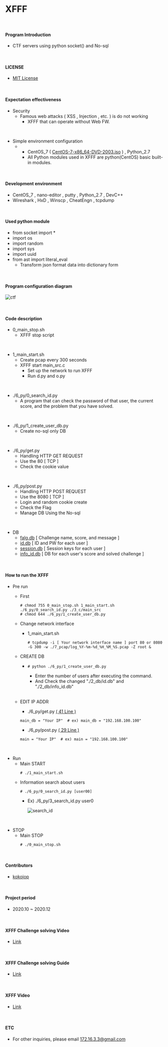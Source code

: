 <br>

# XFFF

<br>

#### Program Introduction
- CTF servers using python socket() and No-sql

<br>


#### LICENSE
- [MIT License](https://github.com/kokojop/XFFF/blob/main/LICENSE)

<br>

#### Expectation effectiveness
- Security
  - Famous web attacks ( XSS , Injection , etc. ) is do not working
    - XFFF that can operate without Web FW.
    
<br>

- Simple environment configuration
  - - CentOS_7 ( [CentOS-7-x86_64-DVD-2003.iso](https://drive.google.com/file/d/16czjHJz6QzHU8On2Z0uVGcFkgmFeXk4n/view?usp=sharing) ) , Python_2.7 
    - All Python modules used in XFFF are python(CentOS) basic built-in modules.
  
<br>

#### Development environment
- CentOS_7 , nano-editor , putty , Python_2.7 , DevC++
- Wireshark , HxD , Winscp , CheatEngn , tcpdump

<br>

#### Used python module
- from socket import *
- import os
- import random
- import sys
- import uuid
- from ast import literal_eval
  - Transform json format data into dictionary form

<br>

#### Program configuration diagram
![ctf](https://github.com/kokojop/XFFF/blob/main/4_media/ctf_2.png)

<br>

#### Code description
- 0_main_stop.sh
  - XFFF stop script
  
<br>

- 1_main_start.sh
  - Create pcap every 300 seconds
  - XFFF start main_src.c
    - Set up the network to run XFFF
    - Run d.py and o.py
     
<br>

- ./6_py/0_search_id.py
  - A program that can check the password of that user, the current score, and the problem that you have solved.       
     
<br>     
     
- ./6_py/1_create_user_db.py
  - Create no-sql only DB   
     
<br>

- ./6_py/get.py
  - Handling HTTP GET REQUEST
  - Use the 80 [ TCP ]
  - Check the cookie value
  
<br>

- ./6_py/post.py
  - Handling HTTP POST REQUEST
  - Use the 8080 [ TCP ] 
  - Login and random cookie create
  - Check the Flag
  - Manage DB Using the No-sql

<br>

- DB
  - [falg.db](https://github.com/kokojop/XFFF/blob/main/2_db/flag.db) [ Challenge name, score, and message ]
  - [id.db](https://github.com/kokojop/XFFF/blob/main/2_db/PRE_id.db) [ ID and PW for each user ]
  - [session.db](https://github.com/kokojop/XFFF/blob/main/2_db/PRE_session.db) [ Session keys for each user ]
  - [info_id.db](https://github.com/kokojop/XFFF/blob/main/2_db/PRE_info_id.db) [ DB for each user's score and solved challenge ]
    
<br>  

#### How to run the XFFF
- Pre run
  - First
    <pre><code># chmod 755 0_main_stop.sh 1_main_start.sh ./6_py/0_search_id.py ./3_c/main_src
    # chmod 644 ./6_py/1_create_user_db.py
    </code></pre> 
  - Change network interface
    - 1_main_start.sh
      <pre><code># tcpdump -i [ Your network interface name ] port 80 or 8080 -G 300 -w ./7_pcap/log_%Y-%m-%d_%H_%M_%S.pcap -Z root &
      </pre></code>    
  - CREATE DB
    - <pre><code># python ./6_py/1_create_user_db.py
      </pre></code>
      - Enter the number of users after executing the command.
      - And Check the changed "./2_db/id.db" and "./2_db/info_id.db"
    
    <br>
    
  - EDIT IP ADDR
    - ./6_py/get.py [ ( 41 Line ) ](https://github.com/kokojop/XFFF/blob/main/6_py/get.py#L41)
    <pre><code>main_db = "Your IP"  # ex) main_db = "192.168.100.100" </pre></code>
    - ./6_py/post.py [ ( 29 Line ) ](https://github.com/kokojop/XFFF/blob/main/6_py/post.py#L29)
    <pre><code>main = "Your IP"  # ex) main = "192.168.100.100" </pre></code>

<br>

- Run
  - Main START
    <pre><code># ./1_main_start.sh
    </code></pre>
  - Information search about users
    <pre><code># ./6_py/0_search_id.py [user00]
    </code></pre>
    - Ex) ./6_py/3_search_id.py user0
    
      ![search_id](https://github.com/kokojop/XFFF/blob/main/4_media/search_id.png)
  
<br> 

- STOP
  - Main STOP
    <pre><code># ./0_main_stop.sh
    </code></pre>
  
<br> 

#### Contributors
- [kokojop](https://github.com/kokojop/XFFF/graphs/contributors)

<br>

#### Project period
- 2020.10 ~ 2020.12

<br>

#### XFFF Challenge solving Video
- [Link](https://drive.google.com/file/d/1jL0F4vJc-rsNJVjSaG-EJJKZNSS_4QZI/view?usp=sharing)
  
<br>  

#### XFFF Challenge solving Guide
- [Link](https://github.com/kokojop/XFFF/blob/main/8_guide/challenge_solving_guide.md)

<br>  

#### XFFF Video
- [Link](https://drive.google.com/file/d/1-Ia1PY--UeXX5iE0bG1mirwweYRpGUpr/view?usp=sharing)
  
<br>  
  
#### ETC
- For other inquiries, please email 172.16.3.3@gmail.com
